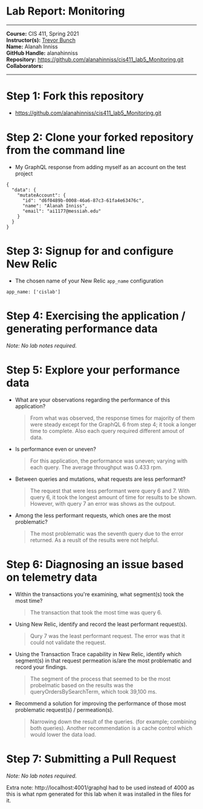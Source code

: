 # Lab Report: Monitoring
___
**Course:** CIS 411, Spring 2021  
**Instructor(s):** [Trevor Bunch](https://github.com/trevordbunch)  
**Name:** Alanah Inniss  
**GitHub Handle:** alanahinniss  
**Repository:** https://github.com/alanahinniss/cis411_lab5_Monitoring.git  
**Collaborators:** 
___

# Step 1: Fork this repository
- https://github.com/alanahinniss/cis411_lab5_Monitoring.git

# Step 2: Clone your forked repository from the command line
- My GraphQL response from adding myself as an account on the test project
```
{
  "data": {
    "mutateAccount": {
      "id": "d6f0489b-0008-46a6-87c3-61fa4e63476c",
      "name": "Alanah Inniss",
      "email": "ai1177@messiah.edu"
    }
  }
}
```

# Step 3: Signup for and configure New Relic
- The chosen name of your New Relic ```app_name``` configuration
```
app_name: ['cislab']
```

# Step 4: Exercising the application / generating performance data

_Note: No lab notes required._

# Step 5: Explore your performance data
* What are your observations regarding the performance of this application? 
  > From what was observed, the response times for majority of them were steady except for the GraphQL 6 from step 4; it took a longer time to complete. Also each query required different amout of data. 

* Is performance even or uneven? 
  > For this application, the performance was uneven; varying with each query. The average throughput was 0.433 rpm. 

* Between queries and mutations, what requests are less performant? 
  > The request that were less performant were query 6 and 7. With query 6, it took the longest amount of time for results to be shown. However, with query 7 an error was shows as the outpout. 

* Among the less performant requests, which ones are the most problematic?
  > The most problematic was the seventh query due to the error returned. As a reuslt of the results were not helpful. 

# Step 6: Diagnosing an issue based on telemetry data
* Within the transactions you're examining, what segment(s) took the most time?
  > The transaction that took the most time was query 6. 

* Using New Relic, identify and record the least performant request(s).
  > Qury 7 was the least performant request. The error was that it could not validate the request. 

* Using the Transaction Trace capability in New Relic, identify which segment(s) in that request permeation is/are the most problematic and record your findings.
  > The segment of the process that seemed to be the most probelmatic based on the results was the queryOrdersBySearchTerm, which took 39,100 ms. 

* Recommend a solution for improving the performance of those most problematic request(s) / permeation(s).
  > Narrowing down the result of the queries. (for example; combining both queries). Another recommendation is a cache control which would lower the data load. 

# Step 7: Submitting a Pull Request
_Note: No lab notes required._

Extra note: http://localhost:4001/graphql had to be used instead of 4000 as this is what npm generated for this lab when it was installed in the files for it.  